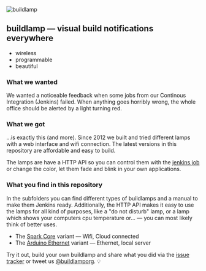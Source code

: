 ![buildlamp](http://buildlamp.org/img/buildlamp-banner.jpg)

## buildlamp — visual build notifications everywhere
* wireless
* programmable
* beautiful

### What we wanted

We wanted a noticeable feedback when some jobs from our Continous Integration (Jenkins) failed. When anything goes horribly wrong, the whole office should be alerted by a light turning red.

### What we got

...is exactly this (and more). Since 2012 we built and tried different lamps with a web interface and wifi connection. The latest versions in this repository are affordable and easy to build.

The lamps are have a HTTP API so you can control them with the [jenkins job](/jenkins) or change the color, let them fade and blink in your own applications.

### What you find in this repository

In the subfolders you can find different types of buildlamps and a manual to make them Jenkins ready. Additionally, the HTTP API makes it easy to use the lamps for all kind of purposes, like a "do not disturb" lamp, or a lamp which shows your computers cpu temperature or... — you can most likely think of better uses.

* The [Spark Core](/spark) variant — Wifi, Cloud connected
* The [Arduino Ethernet](/arduino-ethernet) variant — Ethernet, local server

Try it out, build your own buildlamp and share what you did via the [issue tracker](https://github.com/robbi5/buildlamp/issues) or tweet us [@buildlamporg](https://twitter.com/buildlamporg). :bulb: 
